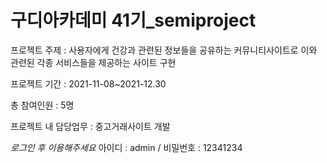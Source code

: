 # 구디아카데미 41기_semiproject

프로젝트 주제 : 사용자에게 건강과 관련된 정보들을 공유하는 커뮤니티사이트로 이와 관련된 각종 서비스들을 제공하는 사이트 구현

프로젝트 기간 : 2021-11-08~2021-12.30  

총 참여인원 : 5명

프로젝트 내 담당업무  :  중고거래사이트 개발

*로그인 후 이용해주세요*
아이디 : admin / 비밀번호 : 12341234
